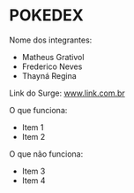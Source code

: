 # POKEDEX

Nome dos integrantes: 
- Matheus Grativol
- Frederico Neves
- Thayná Regina

Link do Surge: www.link.com.br

O que funciona:
- Item 1
- Item 2

O que não funciona: 
- Item 3
- Item 4

